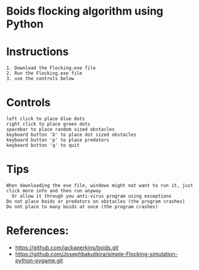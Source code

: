 # Boids flocking algorithm using Python

# Instructions
```
1. Download the Flocking.exe file
2. Run the Flocking.exe file
3. use the controls below
```
# Controls
```
left click to place blue dots
right click to place green dots
spacebar to place random sized obstacles
keyboard button 'b' to place dot sized obstacles
keyboard button 'p' to place predators
keyboard button 'q' to quit
```
# Tips
```
When downloading the exe file, windows might not want to run it, just click more info and then run anyway
  Or allow it through you anti-virus program using exceptions
Do not place boids or predators on obstacles (the program crashes)
Do not place to many boids at once (the program crashes)
```
# References:
- https://github.com/jackaperkins/boids.git
- https://github.com/Josephbakulikira/simple-Flocking-simulation-python-pygame.git
